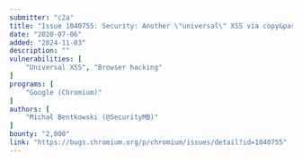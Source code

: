 ```yaml
---
submitter: "c2a"
title: "Issue 1040755: Security: Another \"universal\" XSS via copy&paste"
date: "2020-07-06"
added: "2024-11-03"
description: ""
vulnerabilities: [
    "Universal XSS", "Browser hacking"
]
programs: [
    "Google (Chromium)"
]
authors: [
    "Michał Bentkowski (@SecurityMB)"
]
bounty: "2,000"
link: "https://bugs.chromium.org/p/chromium/issues/detail?id=1040755"
---
```





